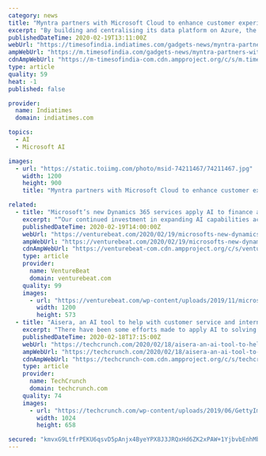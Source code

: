 ```yaml
---
category: news
title: "Myntra partners with Microsoft Cloud to enhance customer experience"
excerpt: "By building and centralising its data platform on Azure, the company claims that it is applying advanced analytics and machine learning to gain a comprehensive understanding of customers and deliver personalised products, marketing and service for them. The company is using Microsoft Power BI to empower its employees to visualize and act on ..."
publishedDateTime: 2020-02-19T13:11:00Z
webUrl: "https://timesofindia.indiatimes.com/gadgets-news/myntra-partners-with-microsoft-cloud-to-enhance-customer-experience/articleshow/74211461.cms"
ampWebUrl: "https://m.timesofindia.com/gadgets-news/myntra-partners-with-microsoft-cloud-to-enhance-customer-experience/amp_articleshow/74211461.cms"
cdnAmpWebUrl: "https://m-timesofindia-com.cdn.ampproject.org/c/s/m.timesofindia.com/gadgets-news/myntra-partners-with-microsoft-cloud-to-enhance-customer-experience/amp_articleshow/74211461.cms"
type: article
quality: 59
heat: -1
published: false

provider:
  name: Indiatimes
  domain: indiatimes.com

topics:
  - AI
  - Microsoft AI

images:
  - url: "https://static.toiimg.com/photo/msid-74211467/74211467.jpg"
    width: 1200
    height: 900
    title: "Myntra partners with Microsoft Cloud to enhance customer experience"

related:
  - title: "Microsoft’s new Dynamics 365 services apply AI to finance and project operations"
    excerpt: "“Our continued investment in expanding AI capabilities across Dynamics 365 helps … organization[s] accelerate ... Customer Insights now plays nicely with Azure Synapse Analytics, allowing managers to run customer data through analytical processing pipelines and machine learning models. This in conjunction with prebuilt APIs that enable ..."
    publishedDateTime: 2020-02-19T14:00:00Z
    webUrl: "https://venturebeat.com/2020/02/19/microsofts-new-dynamics-365-services-apply-ai-to-finance-and-project-operations/"
    ampWebUrl: "https://venturebeat.com/2020/02/19/microsofts-new-dynamics-365-services-apply-ai-to-finance-and-project-operations/amp/"
    cdnAmpWebUrl: "https://venturebeat-com.cdn.ampproject.org/c/s/venturebeat.com/2020/02/19/microsofts-new-dynamics-365-services-apply-ai-to-finance-and-project-operations/amp/"
    type: article
    provider:
      name: VentureBeat
      domain: venturebeat.com
    quality: 99
    images:
      - url: "https://venturebeat.com/wp-content/uploads/2019/11/microsoft-1-e1580261336710.jpg?fit=1200%2C573&strip=all"
        width: 1200
        height: 573
  - title: "Aisera, an AI tool to help with customer service and internal operations, exits stealth with $50M"
    excerpt: "There have been some efforts made to apply AI to solving different aspects of these particular use cases, but one of the issues has been that there are few solutions that sit above an organization’s software stack to work across everything that the organization uses, and does so in an “unsupervised” way — that is, uses AI to “learn ..."
    publishedDateTime: 2020-02-18T17:15:00Z
    webUrl: "https://techcrunch.com/2020/02/18/aisera-an-ai-tool-to-help-with-customer-service-and-internal-operations-exits-stealth-with-50m/"
    ampWebUrl: "https://techcrunch.com/2020/02/18/aisera-an-ai-tool-to-help-with-customer-service-and-internal-operations-exits-stealth-with-50m/amp/"
    cdnAmpWebUrl: "https://techcrunch-com.cdn.ampproject.org/c/s/techcrunch.com/2020/02/18/aisera-an-ai-tool-to-help-with-customer-service-and-internal-operations-exits-stealth-with-50m/amp/"
    type: article
    provider:
      name: TechCrunch
      domain: techcrunch.com
    quality: 74
    images:
      - url: "https://techcrunch.com/wp-content/uploads/2019/06/GettyImages-926526136.jpg?w=1024"
        width: 1024
        height: 658

secured: "kmvxG9LtfrPEKU6qsvD5pAnjx4ByeYPX8J3JRQxHd6ZK2xPAW+1YjbvbEnhMbkgxkSToN3OYv4HEPWwc/vhRSMyYt/etIjfpakyYeXxS7vHeCfdxloyRc6DzpFmU7U5j8wYDqABj2BnLFMNCxdyBEOVxWetA7k48yvNFDijU90hJELmyQPIZZwIvhBZdGE+zAtUR0hzdoTo5e1K2wxdt1OLcsxzsjsx0Uaf+i4x5qnKyaXOrIH1GMBGvIpCQowaqwMC4QrdQLMO8U0zdoTTfKv22/qB8J6hvyjjjFa1F2eX/sqy/bSwgyZpAlE6Axzx3ktmAd3dGi0IZw0XhLr5tC8IQk+4oG2iS1yhqHZEx7wsTKEYFhsr9Cr5ksTCjrgklG5+1ZYt082X6rlB2HPX7ORtJ2zthmy+36smTNCXnSQlm6ugSaK3DiIGoEWJB/mTAHfvl/xDGVn2ohGrjqrLmZ1w3cKKMpHhHdmBFqnFln6Y=;5gf0w31knMeJqnJykg9cYw=="
---
```


